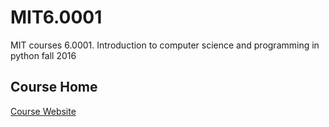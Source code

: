 # MIT6.0001
MIT courses 6.0001. Introduction to computer science and programming in python fall 2016

## Course Home
[Course Website](https://ocw.mit.edu/courses/electrical-engineering-and-computer-science/6-0001-introduction-to-computer-science-and-programming-in-python-fall-2016/index.htm)

